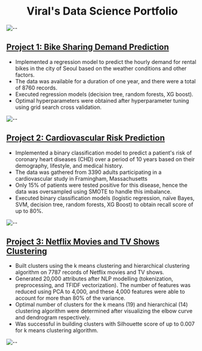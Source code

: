 <h1 align="center"> Viral's Data Science Portfolio</h1>

![--](https://raw.githubusercontent.com/andreasbm/readme/master/assets/lines/rainbow.png)

## [Project 1: Bike Sharing Demand Prediction](https://github.com/vir097/Bike-Sharing-Demand-Prediction---viral-shewale)
* Implemented a regression model to predict the hourly demand for rental bikes in the city of Seoul based on the weather conditions and other factors.
* The data was available for a duration of one year, and there were a total of 8760 records. 
* Executed regression models (decision tree, random forests, XG boost).
* Optimal hyperparameters were obtained after hyperparameter tuning using grid search cross validation.

![--](https://raw.githubusercontent.com/andreasbm/readme/master/assets/lines/rainbow.png)

## [Project 2: Cardiovascular Risk Prediction](https://github.com/vir097/Cardiovascular-Risk-Prediction--Viral-Shewale)
* Implemented a binary classification model to predict a patient's risk of coronary heart diseases (CHD) over a period of 10 years based on their demography, lifestyle, and medical history.
* The data was gathered from 3390 adults participating in a cardiovascular study in Framingham, Massachusetts
* Only 15% of patients were tested positive for this disease, hence the data was oversampled using SMOTE to handle this imbalance.
* Executed binary classification models (logistic regression, naïve Bayes, SVM, decision tree, random forests, XG Boost) to obtain recall score of up to 80%.

![--](https://raw.githubusercontent.com/andreasbm/readme/master/assets/lines/rainbow.png)

## [Project 3: Netflix Movies and TV Shows Clustering](https://github.com/vir097/NETFLIX-MOVIES-AND-TV-SHOWS-CLUSTERING--Viral-Shewale)
* Built clusters using the k means clustering and hierarchical clustering algorithm on 7787 records of Netflix movies and TV shows.
* Generated 20,000 attributes after NLP modelling (tokenization, preprocessing, and TFIDF vectorization). The number of features was reduced using PCA to 4,000, and these 4,000 features were able to account for more than 80% of the variance.
* Optimal number of clusters for the k means (19) and hierarchical (14) clustering algorithm were determined after visualizing the elbow curve and dendrogram respectively.
* Was successful in building clusters with Silhouette score of up to 0.007 for k means clustering algorithm.

![--](https://raw.githubusercontent.com/andreasbm/readme/master/assets/lines/rainbow.png)
